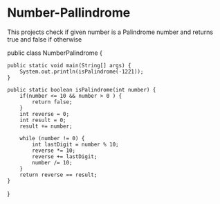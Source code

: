 # Number-Pallindrome
This projects check if given number is a Palindrome number and returns true and false if otherwise


public class NumberPalindrome {

    public static void main(String[] args) {
        System.out.println(isPalindrome(-1221));
    }

    public static boolean isPalindrome(int number) {
        if(number <= 10 && number > 0 ) {
            return false;
        }
        int reverse = 0;
        int result = 0;
        result += number;

        while (number != 0) {
            int lastDigit = number % 10;
            reverse *= 10;
            reverse += lastDigit;
            number /= 10;
        }
        return reverse == result;
    }

}
